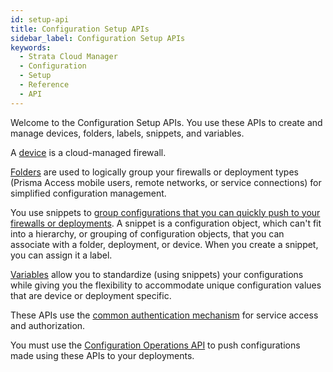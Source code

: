```yaml
---
id: setup-api
title: Configuration Setup APIs
sidebar_label: Configuration Setup APIs
keywords:
  - Strata Cloud Manager
  - Configuration
  - Setup
  - Reference
  - API
---
```


Welcome to the Configuration Setup APIs. You use these APIs to create and manage devices, folders,
labels, snippets, and variables.


A [device](https://docs.paloaltonetworks.com/strata-cloud-manager/getting-started/manage-configuration-ngfw-and-prisma-access/device-settings) 
is a cloud-managed firewall.

[Folders](https://docs.paloaltonetworks.com/strata-cloud-manager/getting-started/workflows/workflows-ngfw-setup/folder-management)
are used to logically group your firewalls or deployment types (Prisma Access mobile users,
remote networks, or service connections) for simplified configuration management.

You use snippets to 
[group configurations that you can quickly push to your firewalls or deployments](https://docs.paloaltonetworks.com/strata-cloud-manager/getting-started/manage-configuration-ngfw-and-prisma-access/configuration-scope/snippets). 
A snippet is a configuration object, which can't fit into a hierarchy, or grouping of configuration
objects, that you can associate with a folder, deployment, or device. When you create a snippet, you
can assign it a label.

[Variables](https://docs.paloaltonetworks.com/strata-cloud-manager/getting-started/manage-configuration-ngfw-and-prisma-access/configuration-scope/variables)
allow you to standardize (using snippets) your configurations while giving you the
flexibility to accommodate unique configuration values that are device or deployment specific.

These APIs use the [common authentication mechanism](/scm/docs/getstarted) for service access and authorization.

You must use the [Configuration Operations API](/scm/api/config/sase/operations/operations-api) to push
configurations made using these APIs to your deployments.
